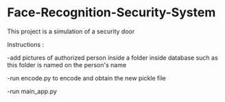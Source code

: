# Face-Recognition-Security-System
This project is a simulation of a security door



Instructions :

-add pictures of authorized person inside a folder inside database such as this folder is named on the person's name

-run encode.py to encode and obtain the new pickle file

-run main_app.py
